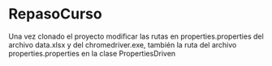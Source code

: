 # RepasoCurso
Una vez clonado el proyecto modificar las rutas en properties.properties del archivo data.xlsx y del chromedriver.exe, también la ruta del archivo properties.properties
en la clase PropertiesDriven
